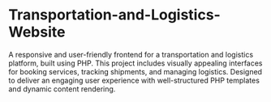 # Transportation-and-Logistics-Website
A responsive and user-friendly frontend for a transportation and logistics platform, built using PHP. This project includes visually appealing interfaces for booking services, tracking shipments, and managing logistics. Designed to deliver an engaging user experience with well-structured PHP templates and dynamic content rendering.
